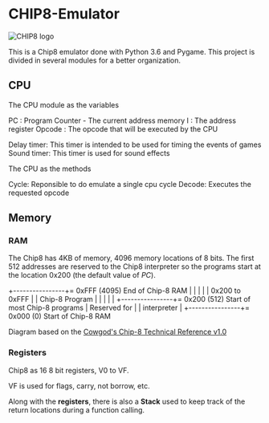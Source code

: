 # CHIP8-Emulator
![CHIP8 logo](https://lh3.googleusercontent.com/proxy/qjht3M2ykiJgaJs6pOteCleRm5t-blsgDTb21ugkm8d1cpQMh_17Wbswum3PYbQPqaeSpa3SwDHCtCeE04jzC77i5QHiJKZUJG_SR5Fk7Q)

This is a Chip8 emulator done with Python 3.6 and Pygame.
This project is divided in several modules for a better organization.

## CPU
The CPU module as the variables

PC     : Program Counter - The current address memory
I      : The address register
Opcode : The opcode that will be executed by the CPU

Delay timer: This timer is intended to be used for timing the events of games
Sound timer: This timer is used for sound effects

The CPU as the methods

Cycle:  Reponsible to do emulate a single cpu cycle
Decode: Executes the requested opcode

## Memory

### RAM
The Chip8 has 4KB of memory, 4096 memory locations of 8 bits.
The first 512 addresses are reserved to the Chip8 interpreter so the programs start at the location 
0x200 (the default value of _PC_).

+----------------+= 0xFFF (4095) End of Chip-8 RAM
|                |
|                |
| 0x200 to 0xFFF |
| Chip-8 Program |
|                |
|                |
+----------------+= 0x200 (512) Start of most Chip-8 programs
| Reserved for   |
|  interpreter   |
+----------------+= 0x000 (0) Start of Chip-8 RAM

Diagram based on the [Cowgod's Chip-8 Technical Reference v1.0](http://devernay.free.fr/hacks/chip8/C8TECH10.HTM)

### Registers
Chip8 as 16 8 bit registers, V0 to VF.

VF is used for flags, carry, not borrow, etc.

Along with the **registers**, there is also a **Stack** used to keep track of the return locations during a function calling.



